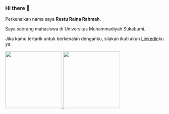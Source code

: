 ### Hi there 👋

Perkenalkan nama saya **Restu Raina Rahmah**.

Saya seorang mahasiswa di Universitas Muhammadiyah Sukabumi.

Jika kamu tertarik untuk berkenalan denganku, silakan ikuti akun [Linkedin](https://www.linkedin.com/in/restu-raina-rahmah-024863225)ku ya.

<p align="left">
<a href="https://github.com/resturainar">
  <img height="180em" src="https://github-readme-stats-eight-theta.vercel.app/api?username=gilangadhan&show_icons=true&theme=algolia&include_all_commits=true&count_private=true"/>
  <img height="180em" src="https://github-readme-stats-eight-theta.vercel.app/api/top-langs/?username=gilangadhan&layout=compact&langs_count=8&theme=algolia"/>
</a>
</p>
